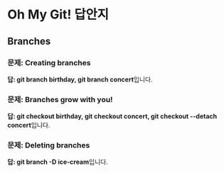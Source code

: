 # Oh My Git! 답안지
## Branches
### 문제: Creating branches
**답: git branch birthday, git branch concert**입니다.

### 문제: Branches grow with you!
**답: git checkout birthday, git checkout concert, git checkout --detach concert**입니다.

### 문제: Deleting branches
**답: git branch -D ice-cream**입니다.